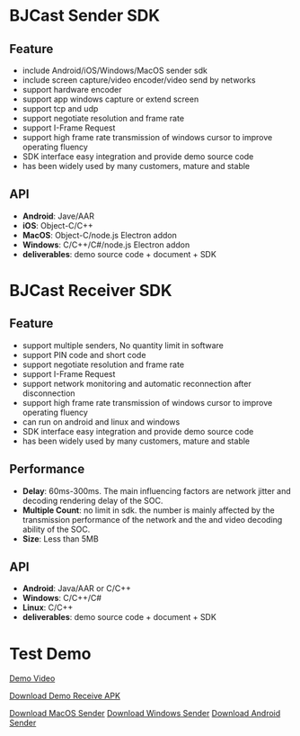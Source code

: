 # BJCast Sender SDK

## Feature

* include Android/iOS/Windows/MacOS sender sdk
* include screen capture/video encoder/video send by networks
* support hardware encoder
* support app windows capture or extend screen
* support tcp and udp
* support negotiate resolution and frame rate
* support I-Frame Request
* support high frame rate transmission of windows cursor to improve operating fluency
* SDK interface easy integration and provide demo source code
* has been widely used by many customers, mature and stable

## API

* **Android**: Jave/AAR 
* **iOS**: Object-C/C++
* **MacOS**: Object-C/node.js Electron addon
* **Windows**: C/C++/C#/node.js Electron addon
* **deliverables**: demo source code + document + SDK

# BJCast Receiver SDK

## Feature

* support multiple senders, No quantity limit in software
* support PIN code and short code
* support negotiate resolution and frame rate
* support I-Frame Request
* support network monitoring and automatic reconnection after disconnection
* support high frame rate transmission of windows cursor to improve operating fluency
* can run on android and linux and windows
* SDK interface easy integration and provide demo source code
* has been widely used by many customers, mature and stable

## Performance

* **Delay**: 60ms-300ms. The main influencing factors are network jitter and decoding rendering delay of the SOC.
* **Multiple Count**: no limit in sdk. the number  is mainly affected by the transmission performance of the network and the and video decoding ability of the SOC.
* **Size**: Less than 5MB

## API

* **Android**: Java/AAR or C/C++
* **Windows**: C/C++/C#
* **Linux**: C/C++
* **deliverables**: demo source code + document + SDK

# Test Demo

[Demo Video](https://youtu.be/Un5bajkEqag)

[Download Demo Receive APK](https://github.com/WirelessPresentation/WirelessDisplay-SDK/releases/download/TV/BJTV-1.0.25.1-release_10251_jiagu_sign.apk)

[Download MacOS Sender](https://github.com/WirelessPresentation/WirelessDisplay-SDK/releases/download/send/BJCast-2.0.24.dmg)
[Download Windows Sender](https://github.com/WirelessPresentation/WirelessDisplay-SDK/releases/download/send/BJCast_setup_2.1.19.exe)
[Download Android Sender](https://github.com/WirelessPresentation/WirelessDisplay-SDK/releases/download/send/BJCast-v2.2.2.apk)


